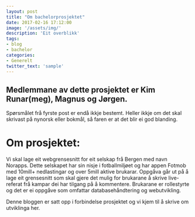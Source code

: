 ```yaml
---
layout: post
title: "Om bachelorprosjektet"
date: 2017-02-16 17:12:00
image: '/assets/img/'
description: 'Eit overblikk'
tags: 
- blog
- bachelor
categories:
- Generelt
twitter_text: 'sample'
---
```

## Medlemmane av dette prosjektet er Kim Runar(meg), Magnus og Jørgen. 

Spørsmålet frå fyrste post er endå ikkje bestemt. Heller ikkje om det skal skrivast på nynorsk eller bokmål,
så faren er at det blir ei god blanding. 

# Om prosjektet: 

Vi skal lage eit webgrensesnitt for eit selskap frå Bergen med navn Norapps. Dette selskapet har sin nisje i fotballmiljøet
 og har appen Fotmob med 10mill+ nedlastingar og over 5mill aktive brukarar. 
 Oppgåva går ut på å lage eit grensesnitt som skal gjere det mulig for brukarane å skrive live-referat frå kampar
 dei har tilgang på å kommentere. Brukarane er rollestyrte og det er ei oppgåve som omfattar databasehåndtering og 
 webutvikling. 
 
 Denne bloggen er satt opp i forbindelse prosjektet og vi kjem til å skrive om utviklinga her. 
 







